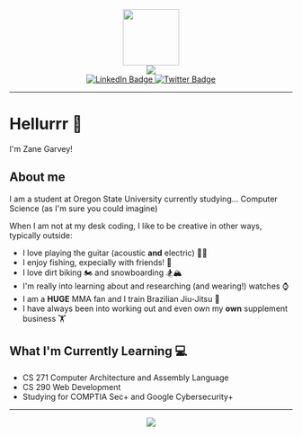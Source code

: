 <div id="header" align="center">
  <img src="https://media.giphy.com/media/v1.Y2lkPTc5MGI3NjExcGw2NDJwbTRnNTM4eWlscXJ6cmI5enZsNDd0aWxpMmk5NWIyeDcyaSZlcD12MV9pbnRlcm5hbF9naWZfYnlfaWQmY3Q9Zw/fByehYIrOIzO8XolJK/giphy.gif" width="100"/>
</div>

<div id="views" align="center">
  <a href="https://github.com/antonkomarev/github-profile-views-counter">
      <img src="https://komarev.com/ghpvc/?username=HackerManOSU&style=for-the-badge&base=800&color=green">
  </a>
</div>


<div id="badges" align="center">
  <a href="https://www.linkedin.com/in/zane-garvey/">
    <img src="https://img.shields.io/badge/LinkedIn-blue?style=for-the-badge&logo=linkedin&logoColor=white" alt="LinkedIn Badge"/>
  </a>
  <a href="https://devpost.com/zanegarvey503?ref_content=user-portfolio&ref_feature=portfolio&ref_medium=global-nav">
    <img src="https://img.shields.io/badge/devpost-darkblue?logo=devpost&logoColor=white&style=for-the-badge" alt="Twitter Badge"/>
  </a>
</div>

---

# Hellurrr 👋

I'm Zane Garvey!

## About me

I am a student at Oregon State University currently studying... Computer Science (as I'm sure you could imagine)

When I am not at my desk coding, I like to be creative in other ways, typically outside:
- I love playing the guitar (acoustic **and** electric) 🎸🎵
- I enjoy fishing, expecially with friends! 🎣
- I love dirt biking 🏍️ and snowboarding 🏂🏔️
- I'm really into learning about and researching (and wearing!) watches ⌚
- I am a **HUGE** MMA fan and I train Brazilian Jiu-Jitsu 🥋
- I have always been into working out and even own my **own** supplement business 🏋️

## What I'm Currently Learning 💻
- CS 271 Computer Architecture and Assembly Language
- CS 290 Web Development
- Studying for COMPTIA Sec+ and Google Cybersecurity+


---

<div id="languages" align="center">
  <a href="https://github.com/anuraghazra/github-readme-stats">
      <img src="https://github-readme-stats.vercel.app/api/top-langs/?username=HackerManOSU&size_weight=0.25&count_weight=.75&hide=html,css&layout=compact">
  </a>
</div>

<!--
**HackerManOSU/HackerManOSU** is a ✨ _special_ ✨ repository because its `README.md` (this file) appears on your GitHub profile.

Here are some ideas to get you started:

- 🔭 I’m currently working on ...
- 🌱 I’m currently learning ...
- 👯 I’m looking to collaborate on ...
- 🤔 I’m looking for help with ...
- 💬 Ask me about ...
- 📫 How to reach me: ...
- 😄 Pronouns: ...
- ⚡ Fun fact: ...
-->
